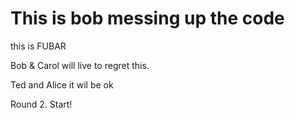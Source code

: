 # This is bob messing up the code

this is FUBAR

Bob & Carol will live to regret this.

Ted and Alice it wil be ok

Round 2. Start!
